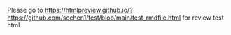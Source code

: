 Please go to https://htmlpreview.github.io/?https://github.com/scchen1/test/blob/main/test_rmdfile.html for review test html
